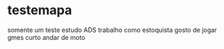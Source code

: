 # testemapa
somente um teste
estudo ADS
trabalho como estoquista
gosto de jogar gmes
curto andar de moto
